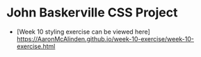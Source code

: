 John Baskerville CSS Project
========================   


+ [Week 10 styling exercise can be viewed here] https://AaronMcAlinden.github.io/week-10-exercise/week-10-exercise.html